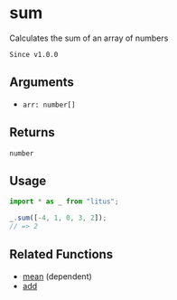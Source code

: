 # sum

Calculates the sum of an array of numbers

`Since v1.0.0`

## Arguments

- `arr: number[]`

## Returns

`number`

## Usage

```ts
import * as _ from "litus";

_.sum([-4, 1, 0, 3, 2]);
// => 2
```

## Related Functions

- [mean](mean.md) (dependent)
- [add](add.md)
